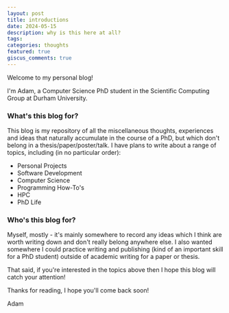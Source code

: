 ```yaml
---
layout: post
title: introductions
date: 2024-05-15
description: why is this here at all?
tags:
categories: thoughts
featured: true
giscus_comments: true
---
```


Welcome to my personal blog!

I'm Adam, a Computer Science PhD student in the Scientific Computing Group at Durham University.

### What's this blog for?

This blog is my repository of all the miscellaneous thoughts, experiences and ideas
that naturally accumulate in the course of a PhD, but which don't belong in a
thesis/paper/poster/talk. I have plans to write about a range of topics, including (in no particular order):

- Personal Projects
- Software Development
- Computer Science
- Programming How-To's
- HPC
- PhD Life

### Who's this blog for?

Myself, mostly - it's mainly somewhere to record any ideas which I think are worth
writing down and don't really belong anywhere else. I also wanted somewhere I could practice writing
and publishing (kind of an important skill for a PhD student) outside of academic writing for a paper
or thesis.

That said, if you're interested in the topics above then I hope this blog will catch your attention!

Thanks for reading, I hope you'll come back soon!

Adam

